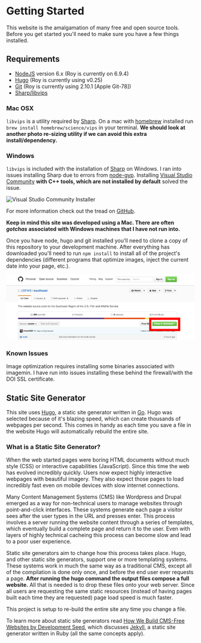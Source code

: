 # Getting Started

This website is the amalgamation of many free and open source tools.  Before you get started you'll need to make sure you have a few things installed.

## Requirements

- [NodeJS](https://nodejs.org/en/) version 6.x (Roy is currently on 6.9.4)
- [Hugo](https://gohugo.io/overview/installing/) (Roy is currently using v0.25)
- [Git](https://git-scm.com/downloads) (Roy is currently using 2.10.1 [Apple Git-78])
- [Sharp/libvips](http://sharp.dimens.io/en/stable/install/#installation)

### Mac OSX
`libvips` is a utility required by [Sharp](http://sharp.dimens.io/en/).  On a mac with [homebrew](http://brew.sh/) installed run `brew install homebrew/science/vips` in your terminal. **We should look at another photo re-sizing utility if we can avoid this extra install/dependency.**

### Windows
`libvips` is included with the installation of [Sharp](http://sharp.dimens.io/en/) on Windows.  I ran into issues installing Sharp due to errors from [node-gyp](https://github.com/nodejs/node-gyp).  Installing [Visual Studio Community](https://www.visualstudio.com/en-us/products/visual-studio-community-vs.aspx) **with C++ tools, which are not installed by default** solved the issue.

![Visual Studio Community Installer](https://cloud.githubusercontent.com/assets/94334/9250024/a3ca627a-41d2-11e5-8efb-1417d686eaa4.png)

For more information check out the tread on [GitHub](https://github.com/nodejs/node-gyp/issues/629#issuecomment-153196245).

**Keep in mind this site was developed using a Mac.  There are often *gotchas* associated with Windows machines that I have not run into.**

Once you have node, hugo and git installed you'll need to clone a copy of this repository to your development machine.  After everything has downloaded you'll need to run `npm install` to install all of the project's dependencies (different programs that optimize images, inject the current date into your page, etc.).

![Location on website where the clone repository button is located](./images/clone-repository.jpg)

### Known Issues

Image optimization requires installing some binaries associated with imagemin.  I have run into issues installing these behind the firewall/with the DOI SSL certificate.

## Static Site Generator

This site uses [Hugo](https://gohugo.io/), a static site generator written in [Go](https://golang.org/).  Hugo was selected because of it's blazing speed, which can create thousands of webpages per second.  This comes in handy as each time you save a file in the website Hugo will automatically rebuild the entire site.

### What is a Static Site Generator?

When the web started pages were boring HTML documents without much style (CSS) or interactive capabilities (JavaScript).  Since this time the web has evolved incredibly quickly.  Users now expect highly interactive webpages with beautiful imagery.  They also expect those pages to load incredibly fast even on mobile devices with slow internet connections.

Many Content Management Systems (CMS) like Wordpress and Drupal emerged as a way for non-technical users to manage websites through point-and-click interfaces.  These systems generate each page a visitor sees after the user types in the URL and presses enter. This process involves a server running the website content through a series of templates, which eventually build a complete page and return it to the user. Even with layers of highly technical cacheing this process can become slow and lead to a poor user experience.

Static site generators aim to change how this process takes place.  Hugo, and other static site generators, support one or more templating systems.  These systems work in much the same way as a traditional CMS, except all of the compilation is done only once, and before the end user ever requests a page.  **After running the hugo command the output files compose a full website.** All that is needed is to drop these files onto your web server.  Since all users are requesting the same static resources (instead of having pages built each time they are requested) page load speed is much faster.

This project is setup to re-build the entire site any time you change a file.

To learn more about static site generators read [How We Build CMS-Free Websites by Development Seed](https://developmentseed.org/blog/2012/07/27/build-cms-free-websites/), which discusses [Jekyll](jekyllrb.com), a static site generator written in Ruby (all the same concepts apply).
